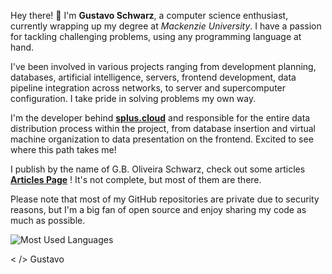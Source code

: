 Hey there! 👋 I'm **Gustavo Schwarz**, a computer science enthusiast, currently wrapping up my degree at _Mackenzie University_. I have a passion for tackling challenging problems, using any programming language at hand.

I've been involved in various projects ranging from development planning, databases, artificial intelligence, servers, frontend development, data pipeline integration across networks, to server and supercomputer configuration. I take pride in solving problems my own way.

I'm the developer behind [**splus.cloud**](https://splus.cloud) and responsible for the entire data distribution process within the project, from database insertion and virtual machine organization to data presentation on the frontend. Excited to see where this path takes me!

I publish by the name of G.B. Oliveira Schwarz, check out some articles [**Articles Page**](https://scholar.google.com/citations?user=vNFxZG8AAAAJ&hl=pt-BR) ! It's not complete, but most of them are there. 

Please note that most of my GitHub repositories are private due to security reasons, but I'm a big fan of open source and enjoy sharing my code as much as possible.

![Most Used Languages](https://github-readme-streak-stats.herokuapp.com/?user=schwarzam&theme=tokyonight)

< /> 
Gustavo

